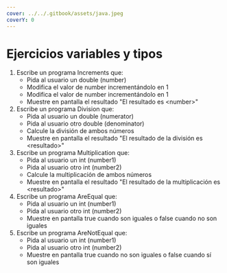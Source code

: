 ```yaml
---
cover: ../../.gitbook/assets/java.jpeg
coverY: 0
---
```


# Ejercicios variables y tipos

1. Escribe un programa Increments que:
   * Pida al usuario un double (number)
   * Modifica el valor de number incrementándolo en 1
   * Modifica el valor de number incrementándolo en 1
   * Muestre en pantalla el resultado "El resultado es \<number>"
2. Escribe un programa Division que:
   * Pida al usuario un double (numerator)
   * Pida al usuario otro double (denominator)
   * Calcule la división de ambos números
   * Muestre en pantalla el resultado "El resultado de la división es \<resultado>"
3. Escribe un programa Multiplication que:
   * Pida al usuario un int (number1)
   * Pida al usuario otro int (number2)
   * Calcule la multiplicación de ambos números
   * Muestre en pantalla el resultado "El resultado de la multiplicación es \<resultado>"
4. Escribe un programa AreEqual que:
   * Pida al usuario un int (number1)
   * Pida al usuario otro int (number2)
   * Muestre en pantalla true cuando son iguales o false cuando no son iguales
5. Escribe un programa AreNotEqual que:
   * Pida al usuario un int (number1)
   * Pida al usuario otro int (number2)
   * Muestre en pantalla true cuando no son iguales o false cuando sí son iguales
